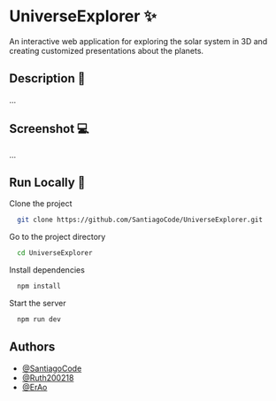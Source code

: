 # UniverseExplorer ✨

An interactive web application for exploring the solar system in 3D and creating customized presentations about the planets.

## Description 👀

...

## Screenshot 💻

...

## Run Locally 🚀

Clone the project

```bash
  git clone https://github.com/SantiagoCode/UniverseExplorer.git
```

Go to the project directory

```bash
  cd UniverseExplorer
```

Install dependencies

```bash
  npm install
```

Start the server

```bash
  npm run dev
```

## Authors

- [@SantiagoCode](https://www.github.com/SantiagoCode)
- [@Ruth200218](https://github.com/Ruth200218)
- [@ErAo](https://github.com/ErAo)
